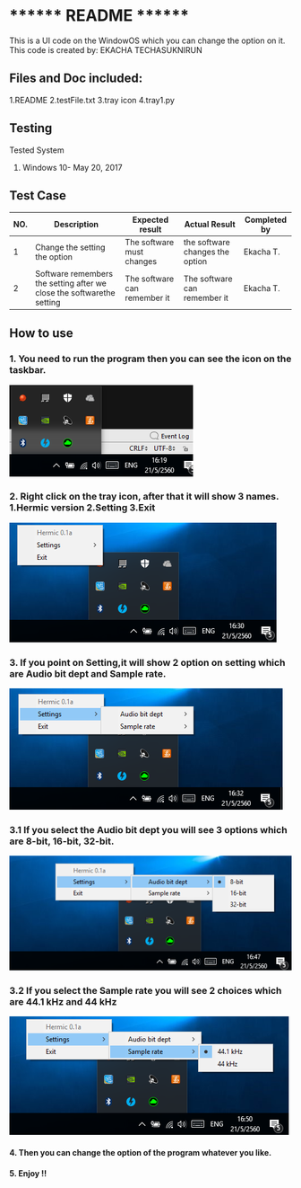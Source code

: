 # ****** README ******
This is a UI code on the WindowOS which you can change the option on it.
This code is created by: EKACHA TECHASUKNIRUN

## Files and Doc included:
1.README
2.testFile.txt
3.tray icon
4.tray1.py

## Testing
Tested System
1. Windows 10- May 20, 2017

## Test Case
NO.|Description| Expected result | Actual Result | Completed by
---|-----------|-----------------|---------------|-------------
1|Change the setting the option| The software must changes | the software changes the option| Ekacha T.
2|Software remembers the setting after we close the softwarethe setting| The software can remember it| The software can remember it   | Ekacha T.



## How to use
### 1. You need to run the program then you can see the icon on the taskbar.
![1](https://raw.githubusercontent.com/codustry/Hermic/master/HermicClient/images/1.png)
### 2. Right click on the tray icon, after that it will show 3 names. 1.Hermic version 2.Setting 3.Exit
![2](https://raw.githubusercontent.com/codustry/Hermic/master/HermicClient/images/2.png)
### 3. If you point on Setting,it will show 2 option on setting which are Audio bit dept and Sample rate.
![3](https://raw.githubusercontent.com/codustry/Hermic/master/HermicClient/images/3.png)
### 3.1 If you select the Audio bit dept you will see 3 options which are 8-bit, 16-bit, 32-bit.
![4](https://raw.githubusercontent.com/codustry/Hermic/master/HermicClient/images/4.png)
### 3.2 If you select the Sample rate you will see 2 choices which are 44.1 kHz and 44 kHz
![5](https://raw.githubusercontent.com/codustry/Hermic/master/HermicClient/images/5.png)
#### 4. Then you can change the option of the program whatever you like.
#### 5. Enjoy !!

